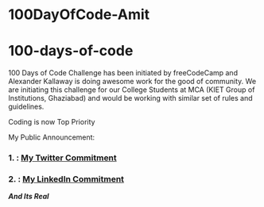 # 100DayOfCode-Amit
# 100-days-of-code
100 Days of Code Challenge has been initiated by freeCodeCamp and Alexander Kallaway is doing awesome work for the good of community. We are initiating this challenge for our College Students at MCA (KIET Group of Institutions, Ghaziabad) and would be working with similar set of rules and guidelines.

Coding is now Top Priority

My Public Announcement:

### **1. :** [My Twitter Commitment](https://twitter.com/AmitKanderi/status/1013399716829319168)
### **2. :** [My LinkedIn Commitment](https://www.linkedin.com/feed/update/urn:li:activity:6419151420020363264)

***_And Its Real_***
